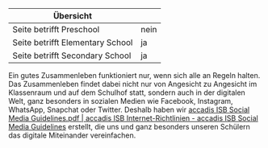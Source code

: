 | Übersicht | |
| --- | --- |
| Seite betrifft Preschool | nein |
| Seite betrifft Elementary School | ja |
| Seite betrifft Secondary School | ja |

Ein gutes Zusammenleben funktioniert nur, wenn sich alle an Regeln halten. Das Zusammenleben findet dabei nicht nur von Angesicht zu Angesicht im Klassenraum und auf dem Schulhof statt, sondern auch in der digitalen Welt, ganz besonders in sozialen Medien wie Facebook, Instagram, WhatsApp, Snapchat oder Twitter. Deshalb haben wir [accadis ISB Social Media Guidelines.pdf | accadis ISB Internet-Richtlinien - accadis ISB Social Media Guidelines](https://de.wiki.accadis-isb.net/images/7/74/Accadis_ISB_Internet-Richtlinien_-_accadis_ISB_Social_Media_Guidelines.pdf "accadis ISB Internet-Richtlinien - accadis ISB Social Media Guidelines.pdf") erstellt, die uns und ganz besonders unseren Schülern das digitale Miteinander vereinfachen.